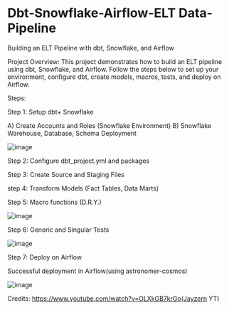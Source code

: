 # Dbt-Snowflake-Airflow-ELT Data-Pipeline
Building an ELT Pipeline with dbt, Snowflake, and Airflow

Project Overview:
This project demonstrates how to build an ELT pipeline using dbt, Snowflake, and Airflow. Follow the steps below to set up your environment, configure dbt, create models, macros, tests, and deploy on Airflow.

Steps:

Step 1: Setup dbt+ Snowflake

A) Create Accounts and Roles (Snowflake Environment)
B) Snowflake Warehouse, Database, Schema Deployment


![image](https://github.com/user-attachments/assets/62f710be-2185-446f-8189-1a5dfadd75bf)



Step 2: Configure dbt_project.yml and packages


Step 3: Create Source and Staging Files


step 4: Transform Models (Fact Tables, Data Marts)


Step 5: Macro functions (D.R.Y.)




![image](https://github.com/user-attachments/assets/8a22a424-5df4-484e-b306-cfb488556d0b)





Step 6: Generic and Singular Tests



![image](https://github.com/user-attachments/assets/01868363-65e4-4af3-b622-74e7ba621ca7)




Step 7: Deploy on Airflow



Successful deployment in Airflow(using astronomer-cosmos)



![image](https://github.com/user-attachments/assets/2d58e5b7-d372-47f6-8a61-a84801465e56)




Credits: https://www.youtube.com/watch?v=OLXkGB7krGo(Jayzern YT)
